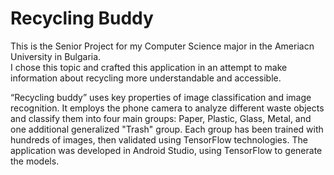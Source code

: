# Recycling Buddy

This is the Senior Project for my Computer Science major in the Ameriacn University in Bulgaria.  
I chose this topic and crafted this application in an attempt to make information about recycling more understandable and accessible.

“Recycling buddy” uses key properties of image classification and image recognition. It employs the phone camera to analyze different waste objects and classify them into four main groups: Paper, Plastic, Glass, Metal, and one additional generalized "Trash" group. Each group has been trained with hundreds of images, then validated using TensorFlow technologies. The application was developed in Android Studio, using TensorFlow to generate the models.
